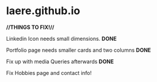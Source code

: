 # laere.github.io


<strong>//THINGS TO FIX!//</strong>

Linkedin Icon needs small dimensions. <strong>DONE</strong>

Portfolio page needs smaller cards and two columns <strong>DONE</strong>

Fix up with media Queries afterwards <strong>DONE</strong>


Fix Hobbies page and contact info!
